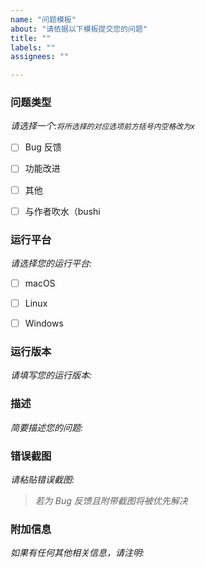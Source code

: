 ```yaml
---
name: "问题模板"
about: "请依据以下模板提交您的问题"
title: ""
labels: ""
assignees: ""

---
```


### 问题类型
*请选择一个:`将所选择的对应选项前方括号内空格改为x`*
- [ ] Bug 反馈
- [ ] 功能改进
- [ ] 其他
- [ ] 与作者吹水（bushi


### 运行平台
*请选择您的运行平台:*
- [ ] macOS
- [ ] Linux
- [ ] Windows


### 运行版本
*请填写您的运行版本:*


### 描述
*简要描述您的问题:*


### 错误截图
*请粘贴错误截图:*


> *若为 Bug 反馈且附带截图将被优先解决*

### 附加信息
*如果有任何其他相关信息，请注明:*

